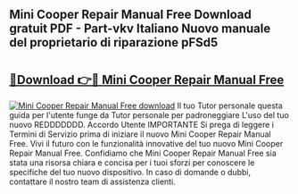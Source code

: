 ## Mini Cooper Repair Manual Free Download gratuit PDF - Part-vkv Italiano Nuovo manuale del proprietario di riparazione pFSd5

# <h2><a href="http://dfesqu.blite.top/?on=Mini+Cooper+Repair+Manual+Free">🔗Download 👉🔴 Mini Cooper Repair Manual Free</a></h2>

[![Mini Cooper Repair Manual Free download](https://i.imgur.com/lujVjoI.png)](http://dfesqu.blite.top/?on=Mini+Cooper+Repair+Manual+Free)
Il tuo Tutor personale questa guida per l'utente funge da Tutor personale per padroneggiare L'uso del tuo nuovo REDDDDDDD. Accordo Utente IMPORTANTE Si prega di leggere i Termini di Servizio prima di iniziare il nuovo Mini Cooper Repair Manual Free. Vivi il futuro con le funzionalità innovative del tuo nuovo Mini Cooper Repair Manual Free. Confidiamo che Mini Cooper Repair Manual Free sia stata una risorsa chiara e concisa per i tuoi sforzi per conoscere le specifiche del tuo nuovo dispositivo. In caso di domande o dubbi, contattare il nostro team di assistenza clienti.
